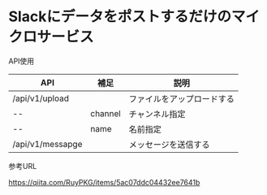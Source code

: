 # Slackにデータをポストするだけのマイクロサービス

API使用

|API|補足|説明|
|--|--|--|
|/api/v1/upload||ファイルをアップロードする|
|--|channel|チャンネル指定|
|--|name|名前指定|
|/api/v1/messapge||メッセージを送信する|

参考URL

https://qiita.com/RuyPKG/items/5ac07ddc04432ee7641b